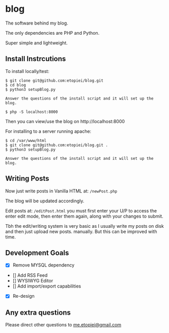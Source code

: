 # blog

The software behind my blog.

The only dependencies are PHP and Python.

Super simple and lightweight.

## Install Instrcutions

To install locally/test:

	$ git clone git@github.com:etopiei/blog.git
	$ cd blog
	$ python3 setupBlog.py

	Answer the questions of the install script and it will set up the blog.

	$ php -S localhost:8000

Then you can view/use the blog on http://localhost:8000

For installing to a server running apache:

	$ cd /var/www/html
	$ git clone git@github.com:etopiei/blog.git . 
	$ python3 setupBlog.py

	Answer the questions of the install script and it will set up the blog.

## Writing Posts

Now just write posts in Vanilla HTML at: `/newPost.php`

The blog will be updated accordingly.

Edit posts at: `/editPost.html` you must first enter your U/P to access the enter edit mode, then enter them again, along with your changes to submit.

Tbh the edit/writing system is very basic as I usually write my posts on disk and then just upload new posts. manually. But this can be improved with time.

## Development Goals

 - [x] Remove MYSQL dependency
 - [] Add RSS Feed
 - [] WYSIWYG Editor
 - [] Add import/export capabilities
 - [x] Re-design

## Any extra questions

Please direct other questions to me.etopiei@gmail.com